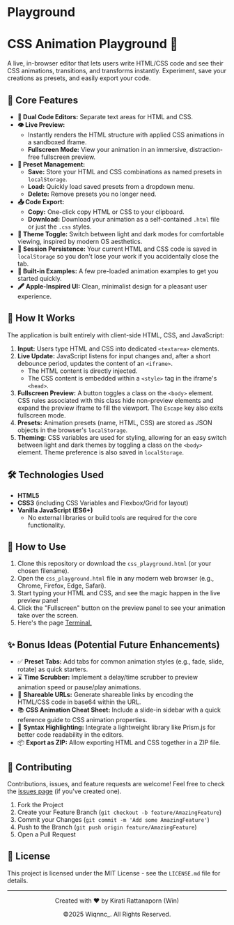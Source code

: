 # Playground

# CSS Animation Playground 🔧

A live, in-browser editor that lets users write HTML/CSS code and see their CSS animations, transitions, and transforms instantly. Experiment, save your creations as presets, and easily export your code.

## 🌟 Core Features

*   **📝 Dual Code Editors:** Separate text areas for HTML and CSS.
*   **👁️ Live Preview:**
    *   Instantly renders the HTML structure with applied CSS animations in a sandboxed iframe.
    *   **Fullscreen Mode:** View your animation in an immersive, distraction-free fullscreen preview.
*   **💾 Preset Management:**
    *   **Save:** Store your HTML and CSS combinations as named presets in `localStorage`.
    *   **Load:** Quickly load saved presets from a dropdown menu.
    *   **Delete:** Remove presets you no longer need.
*   **📤 Code Export:**
    *   **Copy:** One-click copy HTML or CSS to your clipboard.
    *   **Download:** Download your animation as a self-contained `.html` file or just the `.css` styles.
*   **🌈 Theme Toggle:** Switch between light and dark modes for comfortable viewing, inspired by modern OS aesthetics.
*   **🔄 Session Persistence:** Your current HTML and CSS code is saved in `localStorage` so you don't lose your work if you accidentally close the tab.
*   **🚀 Built-in Examples:** A few pre-loaded animation examples to get you started quickly.
*   **🖋️ Apple-Inspired UI:** Clean, minimalist design for a pleasant user experience.

## 🤔 How It Works

The application is built entirely with client-side HTML, CSS, and JavaScript:

1.  **Input:** Users type HTML and CSS into dedicated `<textarea>` elements.
2.  **Live Update:** JavaScript listens for input changes and, after a short debounce period, updates the content of an `<iframe>`.
    *   The HTML content is directly injected.
    *   The CSS content is embedded within a `<style>` tag in the iframe's `<head>`.
3.  **Fullscreen Preview:** A button toggles a class on the `<body>` element. CSS rules associated with this class hide non-preview elements and expand the preview iframe to fill the viewport. The `Escape` key also exits fullscreen mode.
4.  **Presets:** Animation presets (name, HTML, CSS) are stored as JSON objects in the browser's `localStorage`.
5.  **Theming:** CSS variables are used for styling, allowing for an easy switch between light and dark themes by toggling a class on the `<body>` element. Theme preference is also saved in `localStorage`.

## 🛠️ Technologies Used

*   **HTML5**
*   **CSS3** (including CSS Variables and Flexbox/Grid for layout)
*   **Vanilla JavaScript (ES6+)**
    *   No external libraries or build tools are required for the core functionality.

## 🚀 How to Use

1.  Clone this repository or download the `css_playground.html` (or your chosen filename).
2.  Open the `css_playground.html` file in any modern web browser (e.g., Chrome, Firefox, Edge, Safari).
3.  Start typing your HTML and CSS, and see the magic happen in the live preview pane!
4.  Click the "Fullscreen" button on the preview panel to see your animation take over the screen.
5.  Here's the page [Terminal.](https://dpine8302.github.io/Playground/)


## ✨ Bonus Ideas (Potential Future Enhancements)

*   ✅ **Preset Tabs:** Add tabs for common animation styles (e.g., fade, slide, rotate) as quick starters.
*   ⌛ **Time Scrubber:** Implement a delay/time scrubber to preview animation speed or pause/play animations.
*   🎁 **Shareable URLs:** Generate shareable links by encoding the HTML/CSS code in base64 within the URL.
*   📚 **CSS Animation Cheat Sheet:** Include a slide-in sidebar with a quick reference guide to CSS animation properties.
*   🎨 **Syntax Highlighting:** Integrate a lightweight library like Prism.js for better code readability in the editors.
*   📦 **Export as ZIP:** Allow exporting HTML and CSS together in a ZIP file.

## 🤝 Contributing

Contributions, issues, and feature requests are welcome! Feel free to check the [issues page](https://github.com/YOUR_USERNAME/Terminal./issues) (if you've created one).

1.  Fork the Project
2.  Create your Feature Branch (`git checkout -b feature/AmazingFeature`)
3.  Commit your Changes (`git commit -m 'Add some AmazingFeature'`)
4.  Push to the Branch (`git push origin feature/AmazingFeature`)
5.  Open a Pull Request

## 📄 License

This project is licensed under the MIT License - see the `LICENSE.md` file for details.

---
<p align="center">
  Created with ❤️ by Kirati Rattanaporn (Win)
</p>
<p align="center">
  ©2025 Wiqnnc_. All Rights Reserved.
</p>
